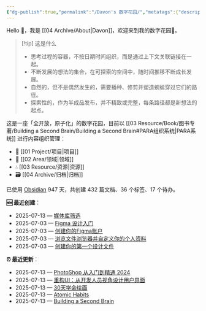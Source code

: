 ```yaml
---
{"dg-publish":true,"permalink":"/Davon's 数字花园/","metatags":{"description":"这里是 🏡Davon的数字花园，是个人不断发展的想法的集合，作为半成品的思考，在可探索的空间中，随时间推移不断播种、修剪、塑造","og:site_name":"DavonOs","og:title":"Davon 的数字花园","og:type":"article","og:url":"https://zuji.eu.org","og:image":"https://wp.technologyreview.com/wp-content/uploads/2020/08/digital-garden_web.jpg","og:image:width":"400","og:image:alt":"articlecover","og:locale":"zh_cn"},"tags":["gardenEntry"],"created":"2023-06-03T20:26:48.504+08:00","updated":"2025-07-10T13:43:19.062+08:00"}
---
```


Hello 👋，我是 [[04 Archive/About\|Davon]]，欢迎来到我的数字花园🌱。

>[!tip] 这是什么
>- 思考过程的容器，不按日期时间组织，而是通过上下文关联链接在一起。
>- 不断发展的想法的集合，在可探索的空间中，随时间推移不断成长发展。
>- 自然的，但不是偶然发生的，需要播种、修剪并塑造蜿蜒穿过它们的路径。
>- 探索性的，作为半成品发布，并不精致或完整，每条路径都是新想法的起点。

这是一座「全开放，原子化」的数字花园，目前以 [[03 Resource/Book/图书专著/Building a Second Brain/Building a Second Brain#PARA组织系统\|PARA系统]] 进行内容组织管理：
- 🎯 [[01 Project/项目\|项目]]
- 🔖 [[02 Area/领域\|领域]]
- 💧 [[03 Resource/资源\|资源]]
 - 🗃️ [[04 Archive/归档\|归档]]

<p><span>已使用 <a data-tooltip-position="top" aria-label="https://obsidian.md/" rel="noopener nofollow" class="external-link" href="https://obsidian.md/" target="_blank">Obsidian</a> 947 天，共创建 432 篇文档、36 个标签、17 个待办。 <br></span></p>

**🆕 最近创建**：
<div><ul class="dataview list-view-ul"><li><span>2025-07-13 — <a data-tooltip-position="top" aria-label="ob/03-资料查询/媒体库筛选.md" data-href="ob/03-资料查询/媒体库筛选.md" href="ob/03-资料查询/媒体库筛选.md" class="internal-link" target="_blank" rel="noopener nofollow">媒体库筛选</a></span></li><li><span>2025-07-03 — <a data-tooltip-position="top" aria-label="02 Area/设计/Figma Design for beginners/Figma 设计入门.md" data-href="02 Area/设计/Figma Design for beginners/Figma 设计入门.md" href="02 Area/设计/Figma Design for beginners/Figma 设计入门.md" class="internal-link" target="_blank" rel="noopener nofollow">Figma 设计入门</a></span></li><li><span>2025-07-03 — <a data-tooltip-position="top" aria-label="02 Area/设计/Figma Design for beginners/创建你的Figma账户.md" data-href="02 Area/设计/Figma Design for beginners/创建你的Figma账户.md" href="02 Area/设计/Figma Design for beginners/创建你的Figma账户.md" class="internal-link" target="_blank" rel="noopener nofollow">创建你的Figma账户</a></span></li><li><span>2025-07-03 — <a data-tooltip-position="top" aria-label="02 Area/设计/Figma Design for beginners/浏览文件浏览器并自定义你的个人资料.md" data-href="02 Area/设计/Figma Design for beginners/浏览文件浏览器并自定义你的个人资料.md" href="02 Area/设计/Figma Design for beginners/浏览文件浏览器并自定义你的个人资料.md" class="internal-link" target="_blank" rel="noopener nofollow">浏览文件浏览器并自定义你的个人资料</a></span></li><li><span>2025-07-03 — <a data-tooltip-position="top" aria-label="02 Area/设计/Figma Design for beginners/创建你的第一个设计文件.md" data-href="02 Area/设计/Figma Design for beginners/创建你的第一个设计文件.md" href="02 Area/设计/Figma Design for beginners/创建你的第一个设计文件.md" class="internal-link" target="_blank" rel="noopener nofollow">创建你的第一个设计文件</a></span></li></ul></div>

**⏰ 最近更新**：
<div><ul class="dataview list-view-ul"><li><span>2025-07-13 — <a data-tooltip-position="top" aria-label="02 Area/设计/PhotoShop 从入门到精通 2024.md" data-href="02 Area/设计/PhotoShop 从入门到精通 2024.md" href="02 Area/设计/PhotoShop 从入门到精通 2024.md" class="internal-link" target="_blank" rel="noopener nofollow">PhotoShop 从入门到精通 2024</a></span></li><li><span>2025-07-13 — <a data-tooltip-position="top" aria-label="02 Area/设计/重构UI：从开发人员视角设计用户界面.md" data-href="02 Area/设计/重构UI：从开发人员视角设计用户界面.md" href="02 Area/设计/重构UI：从开发人员视角设计用户界面.md" class="internal-link" target="_blank" rel="noopener nofollow">重构UI：从开发人员视角设计用户界面</a></span></li><li><span>2025-07-13 — <a data-tooltip-position="top" aria-label="03 Resource/Book/图书专著/30天学会绘画.md" data-href="03 Resource/Book/图书专著/30天学会绘画.md" href="03 Resource/Book/图书专著/30天学会绘画.md" class="internal-link" target="_blank" rel="noopener nofollow">30天学会绘画</a></span></li><li><span>2025-07-13 — <a data-tooltip-position="top" aria-label="03 Resource/Book/图书专著/Atomic Habits.md" data-href="03 Resource/Book/图书专著/Atomic Habits.md" href="03 Resource/Book/图书专著/Atomic Habits.md" class="internal-link" target="_blank" rel="noopener nofollow">Atomic Habits</a></span></li><li><span>2025-07-13 — <a data-tooltip-position="top" aria-label="03 Resource/Book/图书专著/Building a Second Brain/Building a Second Brain.md" data-href="03 Resource/Book/图书专著/Building a Second Brain/Building a Second Brain.md" href="03 Resource/Book/图书专著/Building a Second Brain/Building a Second Brain.md" class="internal-link" target="_blank" rel="noopener nofollow">Building a Second Brain</a></span></li></ul></div>